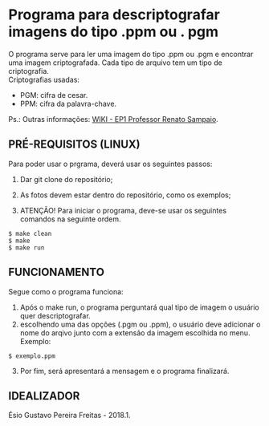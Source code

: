 # Programa para descriptografar imagens do tipo .ppm ou . pgm	


 O programa serve para ler uma imagem do tipo .ppm ou .pgm e encontrar uma imagem criptografada. Cada tipo de arquivo tem um tipo de criptografia.	
Criptografias usadas:	
* PGM: cifra de cesar.	
* PPM: cifra da palavra-chave.	

 Ps.: Outras informações: [WIKI - EP1 Professor Renato Sampaio](https://gitlab.com/oofga/eps_2018_1/ep1/wikis/home).	


 ## PRÉ-REQUISITOS (LINUX)	
Para poder usar o prgrama, deverá usar os seguintes passos: 	
1. Dar git clone do repositório;	
2. As fotos devem estar dentro do repositório, como os exemplos;	

 3. ATENÇÃO! Para iniciar o programa, deve-se usar os seguintes comandos na seguinte ordem. 	

 ```	
$ make clean	
$ make	
$ make run	
```	

 ## FUNCIONAMENTO	
Segue como o programa funciona:	
1. Após o make run, o programa perguntará qual tipo de imagem o usuário quer descriptografar.	
2. escolhendo uma das opções (.pgm ou .ppm), o usuário deve adicionar o nome do arqivo junto com a extensão da imagem escolhida no menu.	
    Exemplo:	

 ```	
$ exemplo.ppm	
```	
3. Por fim, será apresentará a mensagem e o programa finalizará.	

 ## IDEALIZADOR	
Ésio Gustavo Pereira Freitas - 2018.1.
